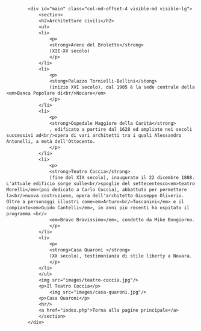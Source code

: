 <?php
	$title = "Architetture civili";
	include_once "header_2.php";
?>				
			<div id="main" class="col-md-offset-4 visible-md visible-lg">
				<section>
		  		<h2>Architetture civili</h2>
		  		<ul>
				<li>
					<p>
					<strong>Areno del Broletto</strong>
					(XII-XV secolo)
					</p>
		        </li>
		        <li>
					<p>
					<stong>Palazzo Tornielli-Bellini</stong>
					(inizio XVI secolo), dal 1905 è la sede centrale della <em>Banca Popolare di<br/>Nocare</em>
					</p>
		        </li>
		        <li>
					<p>
					<strong>Ospedale Maggiore della Carità</strong>
					, edificato a partire dal 1628 ed ampliato nei secoli successivi ad<br/>opera di vari architetti tra i quali Alessandro Antonelli, a metà dell'Ottocento.
					</p>
		        </li>
		        <li>
					<p>
					<strong>Teatro Coccia</strong>
					(fine del XIX secolo), inaugurato il 22 dicembre 1888. L'attuale edificio sorge sulle<br/>spoglie del settecentesco<em>teatro Morelli</em>(poi dedicato a Carlo Coccia), abbattuto per permettere la<br/>nuova costruzione, opera dell'architetto Giuseppe Oliverio. Oltre a personaggi illustri come<em>Arturo<br/>Toscanini</em> e il compianto<em>Guido Cantelli</em>, in anni più recenti ha ospitato il programma <br/>
					<em>Bravo Bravissimo</em>, condotto da Mike Bongiorno.
					</p>
		        </li>
		        <li>
					<p>
					<strong>Casa Quaroni </strong>
					(XX secolo), testimonianza di stile liberty a Novara.
					</p>
		        </li>
			    </ul>
				<img src="images/teatro-coccia.jpg"/>
				<p>Il Teatro Coccia</p>
					<img src="images/casa-quaroni.jpg"/>
				<p>Casa Quaroni</p>
				<hr/>
				<a href="index.php">Torna alla pagine principale</a>
				</section>
			</div>
<?php
	include_once "footer_2.php";
?>
